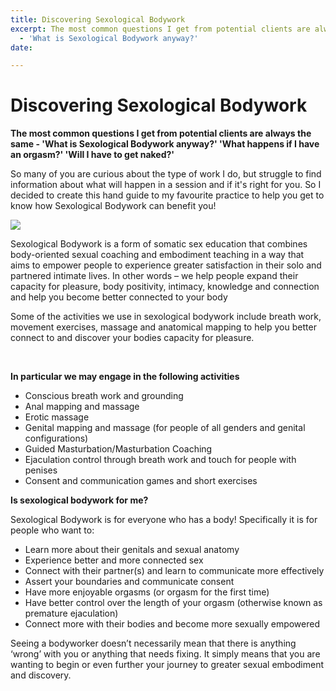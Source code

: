 ```yaml
---
title: Discovering Sexological Bodywork
excerpt: The most common questions I get from potential clients are always the same
  - 'What is Sexological Bodywork anyway?'
date: 

---
```

# Discovering Sexological Bodywork

**The most common questions I get from potential clients are always the same - 'What is Sexological Bodywork anyway?' 'What happens if I have an orgasm?' 'Will I have to get naked?'**

So many of you are curious about the type of work I do, but struggle to find information about what will happen in a session and if it's right for you. So I decided to create this hand guide to my favourite practice to help you get to know how Sexological Bodywork can benefit you!

![](https://static.wixstatic.com/media/ebc04d_7e4e467ab97c43fbafe3b8a2456ef105\~mv2.jpg/v1/fill/w_1000,h_667,al_c,q_90/ebc04d_7e4e467ab97c43fbafe3b8a2456ef105\~mv2.webp)

Sexological Bodywork is a form of somatic sex education that combines body-oriented sexual coaching and embodiment teaching in a way that aims to empower people to experience greater satisfaction in their solo and partnered intimate lives. In other words – we help people expand their capacity for pleasure, body positivity, intimacy, knowledge and connection and help you become better connected to your body

Some of the activities we use in sexological bodywork include breath work, movement exercises, massage and anatomical mapping to help you better connect to and discover your bodies capacity for pleasure.

​

**In particular we may engage in the following activities**

* Conscious breath work and grounding
* Anal mapping and massage
* Erotic massage
* Genital mapping and massage (for people of all genders and genital configurations)
* Guided Masturbation/Masturbation Coaching
* Ejaculation control through breath work and touch for people with penises
* Consent and communication games and short exercises

**Is sexological bodywork for me?**

Sexological Bodywork is for everyone who has a body! Specifically it is for people who want to:

* Learn more about their genitals and sexual anatomy
* Experience better and more connected sex
* Connect with their partner(s) and learn to communicate more effectively
* Assert your boundaries and communicate consent
* Have more enjoyable orgasms (or orgasm for the first time)
* Have better control over the length of your orgasm (otherwise known as premature ejaculation)
* Connect more with their bodies and become more sexually empowered

Seeing a bodyworker doesn’t necessarily mean that there is anything ‘wrong’ with you or anything that needs fixing. It simply means that you are wanting to begin or even further your journey to greater sexual embodiment and discovery.